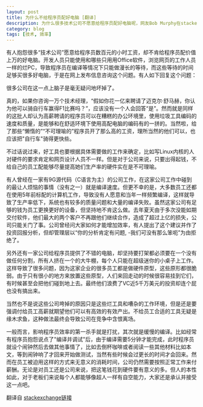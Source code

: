 ```yaml
---
layout: post
title: 为什么不给程序员配好电脑 [翻译]
description: 为什么很多技术公司不愿意给程序员配好电脑呢，网友Bob Murphy在stackexchange对这个问题的回答很赞，值得一读
category: blog
tags: [技术, 效率]
---
```



有人抱怨很多“技术公司”愿意给程序员数百元的小时工资，却不肯给程序员配价值上万的好电脑。开发人员只能使用和哪些只用用Office软件，浏览网页的工作人员一样的烂PC，导致程序员在编译等情况下只能做漫长的等待，而这些等待的时间足够买很多好电脑，于是在网上发布信息咨询这个问题。有人如下回复这个问题：

很多公司在这一点上脑子是毫无疑问地坏掉了。

真的，如果你咨询一万个技术经理，“假如你花一亿来聘请了迈克尔·舒马赫，你认为他可以骑自行车赢得F1比赛吗？”，应该没有一个人会回答“是”。然而就是同样的这批人却认为高薪聘请的程序员可以在糟糕的办公环境里，使用垃圾工具编码的速度和质量，是能够和在舒适环境下使用高配电脑的编码有的一拼的。当然啦，给了那些“懒惰的”“不可理喻的”程序员开了那么高的工资，理所当然的他们可以，也应该把"自行车"骑得更快些。

不过话说过来，好工具也要根据具体需要做的工作来确定，比如写Linux内核的人对硬件的要求肯定和网页设计人员不一样。但是对于公司来说，只要出得起钱，不给自己的员工配能够尽量提高她们生产率的硬件实在是不可理喻。

有人曾经在一家有9G源代码（C语言为主）的公司工作，在这家公司工作中碰到的最让人烦恼的事情（没有之一）就是编译速度。但更不幸的是，大多数员工还都在使用5年前标配的计算机工作，导致没有人愿意和当年一样频繁编译，这样就导致了生产率低下，系统也有较多的质量问题和大量的编译失败。虽然这家公司有足够的钱为员工更换更好的设备，但坚持地不肯这么做。去年夏天由于多次没能如期交付软件，他们最大的两个客户不再跟他们继续合作，造成了超过上亿的损失，公司只能关门了事。公司曾经问大家如何才能增加效率，有人提出了这个建议并作了投资回报分析，但却管理层以“你的分析肯定有问题, -我们可没有那么笨呃”为由拒绝了。

另外还有一家公司给程序员提供了不错的电脑，却坚持要打架都必须要在一个没有做任何分割，所有人挤在一个的大牛棚，每个人只能在超级迷你的小桌子上工作。这样导致了很多问题，因为这家企业的很多员工都是做硬件原型，这些原形都很脆弱。由于只有很小的地方来放置这些原型，人们来回走动的时候很容易挂到它们，有时候甚至会把他们碰到地上去。最终他们浪费了VC近5千万美元的投资却连个屁也没有搞出来。

当然也不是说这些公司垮掉的原因只是这些烂工具和嘈杂的工作环境，但是还是要强调付给员工高薪就期望他们可以有高效的有效产出。不给员工合适的工具无疑是缘木求鱼，这种做法最终会导致公司在竞争中含恨离场。

一般而言，影响程序员效率的第一杀手就是打扰，其次就是缓慢的编译。比如经常有程序员抱怨说点了"编译并调试"后，由于编译需要5分钟才能完成，此时程序员就设个闹钟然后去做其他事情了，比如去倒杯咖啡或者阅读一些其他材料比如本文，等到闹钟响了才回来开始做测试，当然有些时候会过更长的时间才会回来。然而在员工被迫用这样的方式来无意义的消耗时间，公司仍然需要按照正常工作来付薪酬。无论是对员工还是公司来说，把这笔钱花到硬件要有意义的多。但人的本性如此，对于老板们来说每个人都能够像超人一样有自空能力，大家还是承认并接受这一点吧。

翻译自 
[stackexchange链接](http://programmers.stackexchange.com/questions/93983/why-dont-all-companies-buy-developers-the-best-hardware)
 